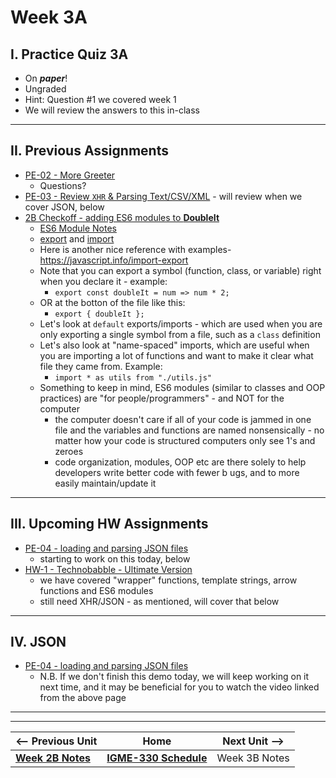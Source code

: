 # Week 3A

## I. Practice Quiz 3A
- On ***paper***!
- Ungraded
- Hint: Question #1 we covered week 1
- We will review the answers to this in-class

<hr>

## II. Previous Assignments
- [PE-02 - More Greeter](../pe/pe-02.md)
  - Questions?
- [PE-03 - Review `XHR` & Parsing Text/CSV/XML](../pe/pe-03.md) - will review when we cover JSON, below
- [2B Checkoff - adding ES6 modules to **DoubleIt**](./02B.md#vi-2b-checkoff)
  - [ES6 Module Notes](https://github.com/tonethar/IGME-330-Master/blob/master/notes/ES6-module-pattern-2225.md)
  - [export](https://developer.mozilla.org/en-US/docs/Web/JavaScript/Reference/Statements/export) and [import](https://developer.mozilla.org/en-US/docs/Web/JavaScript/Reference/Statements/import)
  - Here is another nice reference with examples- https://javascript.info/import-export
  - Note that you can export a symbol (function, class, or variable) right when you declare it - example:
    - `export const doubleIt = num => num * 2;`
  - OR at the botton of the file like this:
    - `export { doubleIt };`
  - Let's look at `default` exports/imports - which are used when you are only exporting a single symbol from a file, such as a `class` definition
  - Let's also look at "name-spaced" imports, which are useful when you are importing a lot of functions and want to make it clear what file they came from. Example:
    - `import * as utils from "./utils.js"`
  - Something to keep in mind, ES6 modules (similar to classes and OOP practices) are "for people/programmers" - and NOT for the computer
    - the computer doesn't care if all of your code is jammed in one file and the variables and functions are named nonsensically - no matter how your code is structured computers only see 1's and zeroes
    - code organization, modules, OOP etc are there solely to help developers write better code with fewer b ugs, and to more easily maintain/update it
    
<hr>

## III. Upcoming HW Assignments
- [PE-04 - loading and parsing JSON files](../pe/pe-04.md)
  - starting to work on this today, below
- [HW-1 - Technobabble - Ultimate Version](../hw/hw-1.md)
  - we have covered "wrapper" functions, template strings, arrow functions and ES6 modules
  - still need XHR/JSON - as mentioned, will cover that below


<hr>

## IV. JSON
- [PE-04 - loading and parsing JSON files](../pe/pe-04.md)
  - N.B. If we don't finish this demo today, we will keep working on it next time, and it may be beneficial for you to watch the video linked from the above page

<hr><hr>


| <-- Previous Unit | Home | Next Unit -->
| --- | --- | --- 
|  [**Week 2B Notes**](./02B.md)  |  [**IGME-330 Schedule**](../schedule.md) | Week 3B Notes
